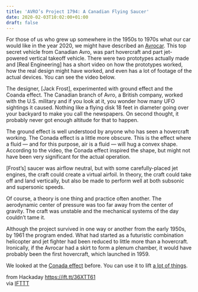 ```yaml
---
title: 'AVRO’s Project 1794: A Canadian Flying Saucer'
date: 2020-02-03T10:02:00+01:00
draft: false
---
```


For those of us who grew up somewhere in the 1950s to 1970s what our car would like in the year 2020, we might have described an [Avrocar](https://www.youtube.com/watch?v=85aFTVijEc8). This top secret vehicle from Canadian Avro, was part hovercraft and part jet-powered vertical takeoff vehicle. There were two prototypes actually made and \[Real Engineering\] has a short video on how the prototypes worked, how the real design might have worked, and even has a lot of footage of the actual devices. You can see the video below.

The designer, \[Jack Frost\], experimented with ground effect and the Coanda effect. The Canadian branch of Avro, a British company, worked with the U.S. military and if you look at it, you wonder how many UFO sightings it caused. Nothing like a flying disk 18 feet in diameter going over your backyard to make you call the newspapers. On second thought, it  probably never got enough altitude for that to happen.

The ground effect is well understood by anyone who has seen a hovercraft working. The Conada effect is a little more obscure. This is the effect where a fluid — and for this purpose, air is a fluid — will hug a convex shape. According to the video, the Conada effect inspired the shape, but might not have been very significant for the actual operation.

\[Frost’s\] saucer was airflow neutral, but with some carefully-placed jet engines, the craft could create a virtual airfoil. In theory, the craft could take off and land vertically, but also be made to perform well at both subsonic and supersonic speeds.

Of course, a theory is one thing and practice often another. The aerodynamic center of pressure was too far away from the center of gravity. The craft was unstable and the mechanical systems of the day couldn’t tame it.

Although the project survived in one way or another from the early 1950s, by 1961 the program ended. What had started as a futuristic combination helicopter and jet fighter had been reduced to little more than a hovercraft. Ironically, if the Avrocar had a skirt to form a plenum chamber, it would have probably been the first hovercraft, which launched in 1959.

We looked at the [Conada effect](https://hackaday.com/2019/10/17/coanda-effect-makes-a-better-hovercraft-than-a-quadcopter/) before. You can use it to lift [a lot of things](https://hackaday.com/2016/11/24/compressed-air-levitation-and-the-coanda-effect/).

  
  
from Hackaday https://ift.tt/36XTT61  
via [IFTTT](https://ifttt.com/?ref=da&site=blogger)